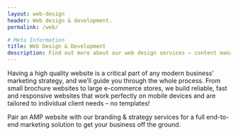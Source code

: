 ```yaml
---
layout: web-design
header: Web design & development.
permalink: /web/

# Meta Information
title: Web Design & Development
description: Find out more about our web design services – content management systems, ecommerce websites, social media marketing, email marketing, hosting and more.
---
```


Having a high quality website is a critical part of any modern business’ marketing strategy, and we’ll guide you through the whole process. From small brochure websites to large e-commerce stores, we build reliable, fast and responsive websites that work perfectly on mobile devices and are tailored to individual client needs – no templates!

Pair an AMP website with our branding & strategy services for a full end-to-end marketing solution to get your business off the ground.
